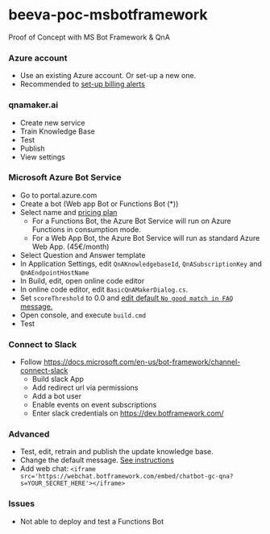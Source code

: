 # beeva-poc-msbotframework
Proof of Concept with MS Bot Framework &amp; QnA

### Azure account

- Use an existing Azure account. Or set-up a new one.
- Recommended to [set-up billing alerts](https://docs.microsoft.com/en-us/azure/billing/billing-set-up-alerts)

### qnamaker.ai
- Create new service
- Train Knowledge Base
- Test
- Publish
- View settings

### Microsoft Azure Bot Service
- Go to portal.azure.com
- Create a bot (Web app Bot or Functions Bot (\*))
- Select name and [pricing plan](https://azure.microsoft.com/en-us/pricing/details/bot-service/)
  - For a Functions Bot, the Azure Bot Service will run on Azure Functions in consumption mode.
  - For a Web App Bot, the Azure Bot Service will run as standard Azure Web App. (45€/month)
- Select Question and Answer template
- In Application Settings, edit `QnAKnowledgebaseId`, `QnASubscriptionKey` and `QnAEndpointHostName`
- In Build, edit, open online code editor
- In online code editor, edit `BasicQnAMakerDialog.cs`.
- Set `scoreThreshold` to 0.0 and [edit default `No good match in FAQ` message.](https://github.com/Microsoft/BotBuilder/issues/3727)
- Open console, and execute `build.cmd`
- Test

### Connect to Slack
- Follow https://docs.microsoft.com/en-us/bot-framework/channel-connect-slack
  - Build slack App
  - Add redirect url via permissions
  - Add a bot user
  - Enable events on event subscriptions
  - Enter slack credentials on https://dev.botframework.com/

### Advanced
- Test, edit, retrain and publish the update knowledge base.
- Change the default message. [See instructions](https://docs.microsoft.com/es-es/bot-framework/azure-bot-service-template-question-answer)
- Add web chat: `<iframe src='https://webchat.botframework.com/embed/chatbot-gc-qna?s=YOUR_SECRET_HERE'></iframe>`

### Issues
- Not able to deploy and test a Functions Bot

